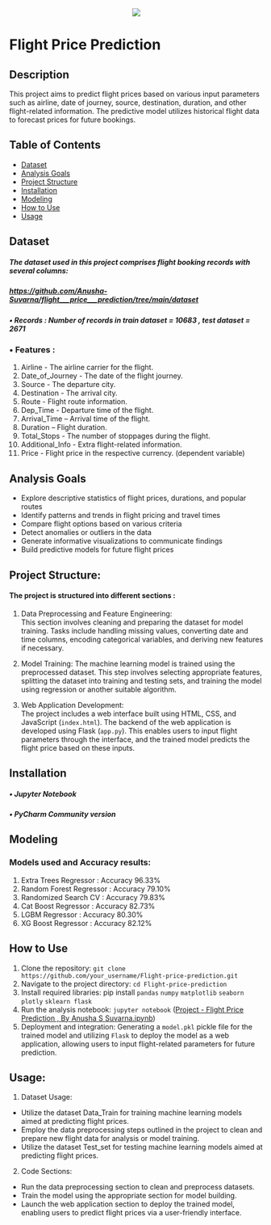 <div align="center">
<img src="https://readme-typing-svg.demolab.com?font=Fira+Code&weight=500&size=40&pause=1000&color=B48FF7&random=false&width=460&height=70&lines=Flight+Price+Prediction "></div>

# Flight Price Prediction 

## Description
This project aims to predict flight prices based on various input parameters such as airline, date of journey, source, destination, duration, and other flight-related information. The predictive model utilizes historical flight data to forecast prices for future bookings.


## Table of Contents

- [Dataset](#Dataset)
- [Analysis Goals](#Analysis-Goals)
- [Project Structure](#Project-Structure)
- [Installation](#Installation)
- [Modeling](#Modeling)
- [How to Use](#How-to-Use)
- [Usage](#Usage)


## Dataset
##### The dataset used in this project comprises flight booking records with several columns:
##### https://github.com/Anusha-Suvarna/flight___price___prediction/tree/main/dataset
##### •	Records : Number of records in train dataset = 10683 , test dataset = 2671
### •	Features : 
1. Airline - The airline carrier for the flight.
2. Date_of_Journey - The date of the flight journey.
3. Source - The departure city.
4. Destination - The arrival city.
5. Route - Flight route information.
6. Dep_Time - Departure time of the flight.
7. Arrival_Time – Arrival time of the flight.
8. Duration – Flight duration.
9. Total_Stops - The number of stoppages during the flight.
10. Additional_Info - Extra flight-related information.
11. Price - Flight price in the respective currency. (dependent variable)

    
## Analysis Goals
-	Explore descriptive statistics of flight prices, durations, and popular routes
-	Identify patterns and trends in flight pricing and travel times
-	Compare flight options based on various criteria
-	Detect anomalies or outliers in the data
-	Generate informative visualizations to communicate findings
-	Build predictive models for future flight prices


## Project Structure:
#### The project is structured into different sections :
1. Data Preprocessing and Feature Engineering:  
  This section involves cleaning and preparing the dataset for model training. Tasks  include handling missing values, converting date and time columns, encoding categorical variables, and deriving new features if necessary.

2. Model Training: 
   The machine learning model is trained using the preprocessed dataset. This step involves selecting appropriate features, splitting the dataset into training and testing sets, and training the model using regression or another suitable algorithm.

3. Web Application Development:  
   The project includes a web interface built using HTML, CSS, and JavaScript (`index.html`). The backend of the web application is developed using Flask (`app.py`). This enables users to input flight parameters through the interface, and the trained model predicts the flight price based on these inputs.


## Installation
##### •	Jupyter Notebook 
##### •	PyCharm Community version 


## Modeling
### Models used and Accuracy results: 
1.  Extra Trees Regressor :   Accuracy 96.33%
2. 	Random Forest Regressor :   Accuracy 79.10%
3. 	Randomized Search CV :   Accuracy 79.83%
4. 	Cat Boost Regressor :   Accuracy 82.73%
5. 	LGBM Regressor :   Accuracy 80.30%
6. 	XG Boost Regressor :   Accuracy 82.12%


## How to Use
1.	Clone the repository: `git clone https://github.com/your_username/Flight-price-prediction.git`
2.	Navigate to the project directory:  `cd Flight-price-prediction`
3.	Install required libraries: pip install `pandas` `numpy` `matplotlib` `seaborn` `plotly` `sklearn flask`
4.	Run the analysis notebook: `jupyter notebook`  ([Project - Flight Price Prediction ,   By Anusha S Suvarna.ipynb](https://github.com/Anusha-Suvarna/flight___price___prediction/blob/main/Project%20-%20Flight%20Price%20Prediction%20%2C%20%20%20By%20Anusha%20S%20Suvarna.ipynb))
5.	Deployment and integration: Generating a `model.pkl` pickle file for the trained model and utilizing `Flask` to deploy the model as a web application, allowing users to input flight-related parameters for future prediction.


 ## Usage:
 1. Dataset Usage:
- Utilize the dataset Data_Train for training machine learning models aimed at predicting flight prices.
- Employ the data preprocessing steps outlined in the project to clean and prepare new flight data for analysis or model training.
- Utilize the dataset Test_set for testing machine learning models aimed at predicting flight prices.
2. Code Sections: 
- Run the data preprocessing section to clean and preprocess datasets.
- Train the model using the appropriate section for model building.
- Launch the web application section to deploy the trained model, enabling users to predict flight prices via a user-friendly interface.


